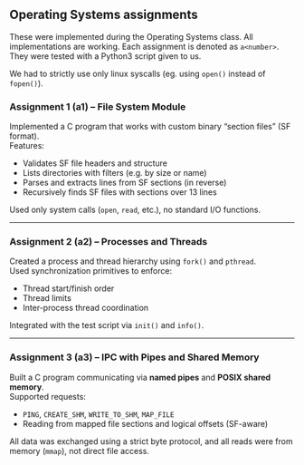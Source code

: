 ## Operating Systems assignments
These were implemented during the Operating Systems class. All implementations are working.
Each assignment is denoted as `a<number>`. They were tested with a Python3 script given to us.  

We had to strictly use only linux syscalls (eg. using `open()` instead of `fopen()`).
### Assignment 1 (a1) – File System Module
Implemented a C program that works with custom binary “section files” (SF format).  
Features:
- Validates SF file headers and structure  
- Lists directories with filters (e.g. by size or name)  
- Parses and extracts lines from SF sections (in reverse)  
- Recursively finds SF files with sections over 13 lines  

Used only system calls (`open`, `read`, etc.), no standard I/O functions.

---

### Assignment 2 (a2) – Processes and Threads
Created a process and thread hierarchy using `fork()` and `pthread`.  
Used synchronization primitives to enforce:
- Thread start/finish order 
- Thread limits 
- Inter-process thread coordination 

Integrated with the test script via `init()` and `info()`.

---

### Assignment 3 (a3) – IPC with Pipes and Shared Memory
Built a C program communicating via **named pipes** and **POSIX shared memory**.  
Supported requests:
- `PING`, `CREATE_SHM`, `WRITE_TO_SHM`, `MAP_FILE`  
- Reading from mapped file sections and logical offsets (SF-aware)

All data was exchanged using a strict byte protocol, and all reads were from memory (`mmap`), not direct file access.
